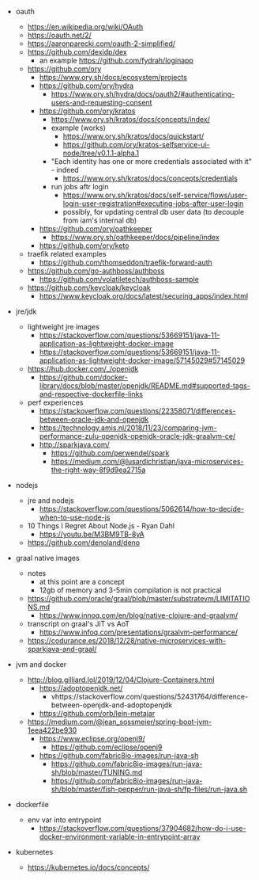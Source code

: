 - oauth
  - https://en.wikipedia.org/wiki/OAuth
  - https://oauth.net/2/
  - https://aaronparecki.com/oauth-2-simplified/
  - https://github.com/dexidp/dex
    - an example https://github.com/fydrah/loginapp
  - https://github.com/ory
    - https://www.ory.sh/docs/ecosystem/projects
    - https://github.com/ory/hydra
      - https://www.ory.sh/hydra/docs/oauth2/#authenticating-users-and-requesting-consent
    - https://github.com/ory/kratos
      - https://www.ory.sh/kratos/docs/concepts/index/
      - example (works) 
        - https://www.ory.sh/kratos/docs/quickstart/
        - https://github.com/ory/kratos-selfservice-ui-node/tree/v0.1.1-alpha.1
      - "Each identity has one or more credentials associated with it" - indeed
        - https://www.ory.sh/kratos/docs/concepts/credentials
      - run jobs aftr login 
        - https://www.ory.sh/kratos/docs/self-service/flows/user-login-user-registration#executing-jobs-after-user-login
        - possibly, for updating central db user data (to decouple from iam's internal db)
    - https://github.com/ory/oathkeeper
      - https://www.ory.sh/oathkeeper/docs/pipeline/index
    - https://github.com/ory/keto
  - traefik related examples
    - https://github.com/thomseddon/traefik-forward-auth
  - https://github.com/go-authboss/authboss
    - https://github.com/volatiletech/authboss-sample
  - https://github.com/keycloak/keycloak
    - https://www.keycloak.org/docs/latest/securing_apps/index.html


- jre/jdk
  - lightweight jre images
    - https://stackoverflow.com/questions/53669151/java-11-application-as-lightweight-docker-image
    - https://stackoverflow.com/questions/53669151/java-11-application-as-lightweight-docker-image/57145029#57145029
  - https://hub.docker.com/_/openjdk
    - https://github.com/docker-library/docs/blob/master/openjdk/README.md#supported-tags-and-respective-dockerfile-links
  - perf experiences
    - https://stackoverflow.com/questions/22358071/differences-between-oracle-jdk-and-openjdk
    - https://technology.amis.nl/2018/11/23/comparing-jvm-performance-zulu-openjdk-openjdk-oracle-jdk-graalvm-ce/
    - http://sparkjava.com/
      - https://github.com/perwendel/spark
      - https://medium.com/@lusardichristian/java-microservices-the-right-way-8f9d9ea2715a
  
- nodejs
  - jre and nodejs
    - https://stackoverflow.com/questions/5062614/how-to-decide-when-to-use-node-js
  - 10 Things I Regret About Node.js - Ryan Dahl 
    - https://youtu.be/M3BM9TB-8yA
  - https://github.com/denoland/deno


- graal native images
  - notes
    - at this point are a concept
    - 12gb of memory and 3-5min compilation is not practical
  - https://github.com/oracle/graal/blob/master/substratevm/LIMITATIONS.md
    - https://www.innoq.com/en/blog/native-clojure-and-graalvm/
  - transcript on graal's JiT vs AoT
    - https://www.infoq.com/presentations/graalvm-performance/
  - https://codurance.es/2018/12/28/native-microservices-with-sparkjava-and-graal/

- jvm and docker
  - http://blog.gilliard.lol/2019/12/04/Clojure-Containers.html
    - https://adoptopenjdk.net/
      - vhttps://stackoverflow.com/questions/52431764/difference-between-openjdk-and-adoptopenjdk
    - https://github.com/orb/lein-metajar
  - https://medium.com/@jean_sossmeier/spring-boot-jvm-1eea422be930
    - https://www.eclipse.org/openj9/
      - https://github.com/eclipse/openj9
    - https://github.com/fabric8io-images/run-java-sh
      - https://github.com/fabric8io-images/run-java-sh/blob/master/TUNING.md
      - https://github.com/fabric8io-images/run-java-sh/blob/master/fish-pepper/run-java-sh/fp-files/run-java.sh

- dockerfile
  - env var into entrypoint
    - https://stackoverflow.com/questions/37904682/how-do-i-use-docker-environment-variable-in-entrypoint-array


- kubernetes
  - https://kubernetes.io/docs/concepts/